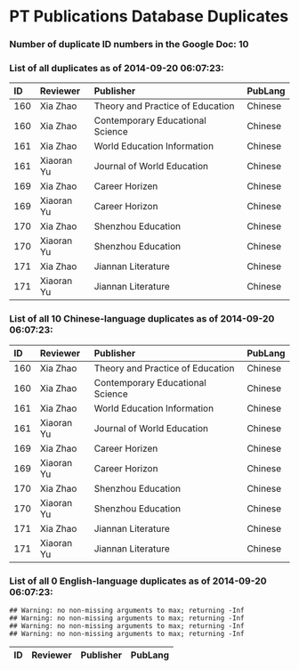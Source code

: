 # PT Publications Database Duplicates




### Number of duplicate ID numbers in the Google Doc: 10

### List of all duplicates as of 2014-09-20 06:07:23:


|ID  |Reviewer   |Publisher                        |PubLang |
|:---|:----------|:--------------------------------|:-------|
|160 |Xia Zhao   |Theory and Practice of Education |Chinese |
|160 |Xia Zhao   |Contemporary Educational Science |Chinese |
|161 |Xia Zhao   |World Education Information      |Chinese |
|161 |Xiaoran Yu |Journal of World Education       |Chinese |
|169 |Xia Zhao   |Career Horizen                   |Chinese |
|169 |Xiaoran Yu |Career Horizon                   |Chinese |
|170 |Xia Zhao   |Shenzhou Education               |Chinese |
|170 |Xiaoran Yu |Shenzhou Education               |Chinese |
|171 |Xia Zhao   |Jiannan Literature               |Chinese |
|171 |Xiaoran Yu |Jiannan Literature               |Chinese |

### List of all 10 Chinese-language duplicates as of 2014-09-20 06:07:23:


|ID  |Reviewer   |Publisher                        |PubLang |
|:---|:----------|:--------------------------------|:-------|
|160 |Xia Zhao   |Theory and Practice of Education |Chinese |
|160 |Xia Zhao   |Contemporary Educational Science |Chinese |
|161 |Xia Zhao   |World Education Information      |Chinese |
|161 |Xiaoran Yu |Journal of World Education       |Chinese |
|169 |Xia Zhao   |Career Horizen                   |Chinese |
|169 |Xiaoran Yu |Career Horizon                   |Chinese |
|170 |Xia Zhao   |Shenzhou Education               |Chinese |
|170 |Xiaoran Yu |Shenzhou Education               |Chinese |
|171 |Xia Zhao   |Jiannan Literature               |Chinese |
|171 |Xiaoran Yu |Jiannan Literature               |Chinese |

### List of all 0 English-language duplicates as of 2014-09-20 06:07:23:


```
## Warning: no non-missing arguments to max; returning -Inf
## Warning: no non-missing arguments to max; returning -Inf
## Warning: no non-missing arguments to max; returning -Inf
## Warning: no non-missing arguments to max; returning -Inf
```



|ID |Reviewer |Publisher |PubLang |
|:--|:--------|:---------|:-------|

